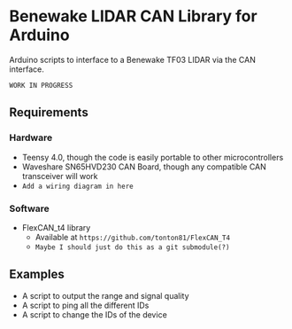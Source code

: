 # Benewake LIDAR CAN Library for Arduino
Arduino scripts to interface to a Benewake TF03 LIDAR via the CAN interface.

```
WORK IN PROGRESS
```

## Requirements
### Hardware
* Teensy 4.0, though the code is easily portable to other microcontrollers
* Waveshare SN65HVD230 CAN Board, though any compatible CAN transceiver will work
* `Add a wiring diagram in here`

### Software
* FlexCAN_t4 library 
  * Available at `https://github.com/tonton81/FlexCAN_T4`
  * `Maybe I should just do this as a git submodule(?)`


## Examples
* A script to output the range and signal quality
* A script to ping all the different IDs
* A script to change the IDs of the device
